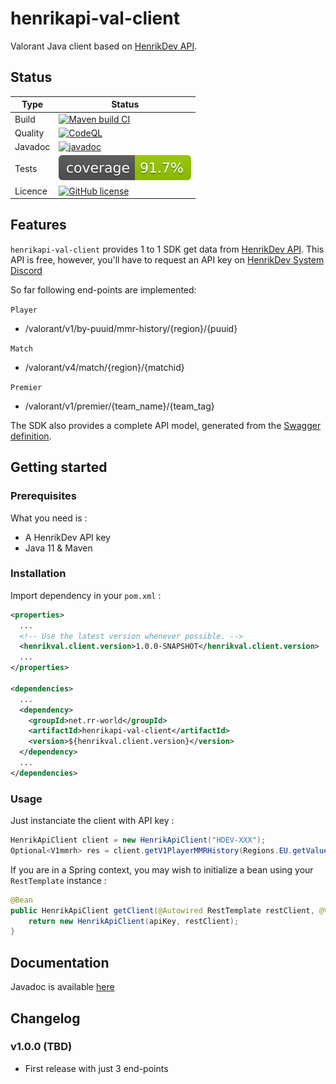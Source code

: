 # henrikapi-val-client
Valorant Java client based on [HenrikDev API](https://docs.henrikdev.xyz/).


## Status

| Type | Status |
| ---- | ------ |
| Build | [![Maven build CI](https://github.com/reuhreuh/henrikapi-val-client/actions/workflows/maven-master.yml/badge.svg)](https://github.com/reuhreuh/henrikapi-val-client/actions/workflows/maven-master.yml)|
| Quality | [![CodeQL](https://github.com/reuhreuh/henrikapi-val-client/actions/workflows/codeql.yml/badge.svg)](https://github.com/reuhreuh/henrikapi-val-client/actions/workflows/codeql.yml)|
| Javadoc | [![javadoc](https://javadoc.io/badge2/net.rr-world/henrikapi-val-client/javadoc.svg)](https://javadoc.io/doc/net.rr-world/henrikapi-val-client)|
| Tests | ![GitHub Workflow Status](https://raw.githubusercontent.com/reuhreuh/henrikapi-val-client/master/.github/badges/jacoco.svg)|
|Licence | [![GitHub license](https://img.shields.io/github/license/reuhreuh/henrikapi-val-client)](https://github.com/reuhreuh/henrikapi-val-client/blob/master/LICENSE)|


## Features
`henrikapi-val-client` provides 1 to 1 SDK get data from [HenrikDev API](https://docs.henrikdev.xyz/valorant/general).
This API is free, however, you'll have to request an API key on [HenrikDev System Discord](https://discord.gg/b5FmTqG)

So far following end-points are implemented:

`Player`
- /valorant/v1/by-puuid/mmr-history/{region}/{puuid}

`Match`
- /valorant/v4/match/{region}/{matchid}

`Premier`
- /valorant/v1/premier/{team_name}/{team_tag}

The SDK also provides a complete API model, generated from the [Swagger definition](https://app.swaggerhub.com/apis-docs/Henrik-3/HenrikDev-API).


## Getting started

### Prerequisites
What you need is :
- A HenrikDev API key
- Java 11 & Maven

### Installation
Import dependency in your `pom.xml` :

```xml
<properties>
  ...
  <!-- Use the latest version whenever possible. -->
  <henrikval.client.version>1.0.0-SNAPSHOT</henrikval.client.version>
  ...
</properties>

<dependencies>
  ...
  <dependency>
    <groupId>net.rr-world</groupId>
    <artifactId>henrikapi-val-client</artifactId>
    <version>${henrikval.client.version}</version>
  </dependency>
  ...
</dependencies>
```

### Usage
Just instanciate the client with API key :

```java
HenrikApiClient client = new HenrikApiClient("HDEV-XXX");
Optional<V1mmrh> res = client.getV1PlayerMMRHistory(Regions.EU.getValue(), "fe067f25-57a5-4f95-81f1-06d96b2290be");
```

If you are in a Spring context, you may wish to initialize a bean using your `RestTemplate` instance :

```java
@Bean
public HenrikApiClient getClient(@Autowired RestTemplate restClient, @Value("${henrikdev.api.key}") String apiKey) {
	return new HenrikApiClient(apiKey, restClient);
}
```

## Documentation
Javadoc is available [here](https://javadoc.io/doc/net.rr-world/henrikapi-val-client/latest/index.html)

## Changelog
### v1.0.0 (TBD)
- First release with just 3 end-points